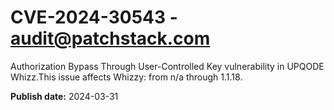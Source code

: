 # CVE-2024-30543 - audit@patchstack.com

Authorization Bypass Through User-Controlled Key vulnerability in UPQODE Whizz.This issue affects Whizzy: from n/a through 1.1.18.



**Publish date:** 2024-03-31
